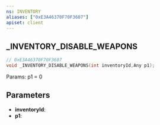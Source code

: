 ```yaml
---
ns: INVENTORY
aliases: ["0xE3A46370F70F3607"]
apiset: client
---
```

## _INVENTORY_DISABLE_WEAPONS

```c
// 0xE3A46370F70F3607
void _INVENTORY_DISABLE_WEAPONS(int inventoryId,Any p1);
```

Params: p1 = 0

## Parameters
* **inventoryId**:
* **p1**: